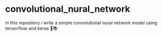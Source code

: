 # convolutional_nural_network
in this repository i write a simple convolutional nural network model using tensorflow and keras 📌📚 
